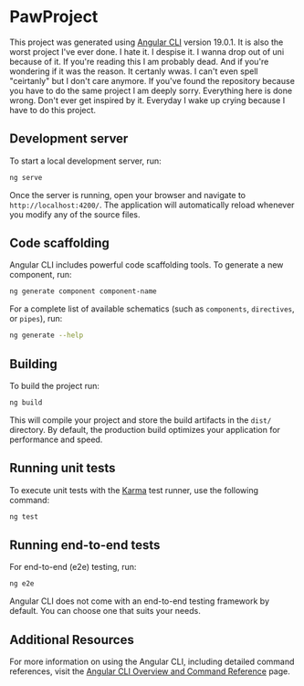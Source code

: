 # PawProject

This project was generated using [Angular CLI](https://github.com/angular/angular-cli) version 19.0.1. It is also the worst project I've ever done. I hate it. I despise it. I wanna drop out of uni because of it. If you're reading this I am probably dead. And if you're wondering if it was the reason. It certanly wwas. I can't even spell "ceirtanly" but I don't care anymore. If you've found the repository because you have to do the same project I am deeply sorry. Everything here is done wrong. Don't ever get inspired by it. Everyday I wake up crying because I have to do this project.

## Development server

To start a local development server, run:

```bash
ng serve
```

Once the server is running, open your browser and navigate to `http://localhost:4200/`. The application will automatically reload whenever you modify any of the source files.

## Code scaffolding

Angular CLI includes powerful code scaffolding tools. To generate a new component, run:

```bash
ng generate component component-name
```

For a complete list of available schematics (such as `components`, `directives`, or `pipes`), run:

```bash
ng generate --help
```

## Building

To build the project run:

```bash
ng build
```

This will compile your project and store the build artifacts in the `dist/` directory. By default, the production build optimizes your application for performance and speed.

## Running unit tests

To execute unit tests with the [Karma](https://karma-runner.github.io) test runner, use the following command:

```bash
ng test
```

## Running end-to-end tests

For end-to-end (e2e) testing, run:

```bash
ng e2e
```

Angular CLI does not come with an end-to-end testing framework by default. You can choose one that suits your needs.

## Additional Resources

For more information on using the Angular CLI, including detailed command references, visit the [Angular CLI Overview and Command Reference](https://angular.dev/tools/cli) page.
